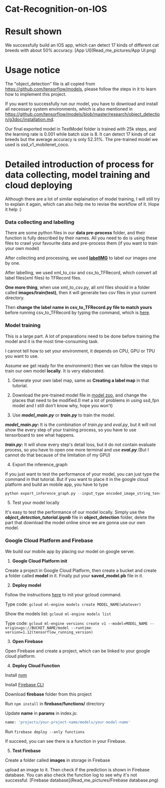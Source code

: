 # Cat-Recognition-on-IOS

# Result shown
We successfully build an IOS app, which can detect 17 kinds of different cat breeds with about 50% accuracy.
[App UI](Read_me_pictures/App UI.png)

# Usage notice

The "object_detection" file is all copied from https://github.com/tensorflow/models, please follow the steps in it to learn how to implement this project.

If you want to successfully run our model, you have to download and install all necessary system environments, which is also mentioned in https://github.com/tensorflow/models/blob/master/research/object_detection/g3doc/installation.md.

Our final exported model in TestModel folder is trained with 25k steps, and the learning rate is 0.001 while batch size is 8. It can detect 17 kinds of cat breeds but the average accuracy is only 52.31%. The pre-trained model we used is ssd_v1_mobilenet_coco.

# Detailed introduction of process for data collecting, model training and cloud deploying

Although there are a lot of similar explaination of model training, I will still try to explain it again, which can also help me to revise the workflow of it. Hope it help :)

### Data collecting and labelling

There are some python files in our **data pre-process** folder, and their function is fully described by their names.
All you need to do is using these files to crawl your favourite data and pre-process them (if you want to train your own model)

After collecting and processing, we used [**labelIMG**](https://github.com/tzutalin/labelImg) to label our images one by one.

After labelling, we used xml_to_csv and csv_to_TFRecord, which convert all label files(xml files) to TFRecord files.

**One more thing**, when use xml_to_csv.py, all xml files should in a folder called **images/train(test)**, then it will generate two csv files in your current directory.

Then **change the label name in csv_to_TFRecord.py file to match yours** before running csv_to_TFRecord by typing the command, which is [here](https://towardsdatascience.com/creating-your-own-object-detector-ad69dda69c85).

### Model training

This is a large part. A lot of preparations need to be done before training the model and it is the most time-consuming task.

I cannot tell how to set your environment, it depends on CPU, GPU or TPU you want to use.

Assume we get ready for the environment:) then we can follow the steps to train our own model **locally**. It is very elaborated.

1. Generate your own label map, same as **Creating a label map** in that tutorial.

2. Download the pre-trained model file in [model zoo](https://github.com/tensorflow/models/blob/master/research/object_detection/g3doc/detection_model_zoo.md), and change the places that need to be modified.(I met a lot of problems in using ssd_fpn model and I still don't know why, hope you won't)

3. Use **_model_main.py_** or **_train.py_** to train the model.
  
  **_model_main.py_:** It is the combination of _train.py_ and _eval.py_, but it will not show the every step of your training process, so you have to use tensorboard to see what happens.
  
  **_train.py_:** It will show every step's detail loss, but it do not contain evaluate process, so you have to open one more terminal and use **_eval.py_**.(But I cannot do that because of the limitation of my GPU)

4. Export the inference_graph
 
If you just want to test the performance of your model, you can just type the command in that tutorial. But if you want to place it in the google cloud platform and build an mobile app, you have to type
  ```python
  python export_inference_graph.py --input_type encoded_image_string_tensor --pipeline_config_path YOUR_TRAINING_FOLDER/pipeline.config --trained_checkpoint_prefix YOUR_TRAINING_FOLDER/model.ckpt-XXXX --output_directory inference_graph/
  ```
5. Test your model locally

It's easy to test the performance of our model locally. Simply use the **_object_detection_tutorial.ipynb_** file in **object_detection** folder, delete the part that download the model online since we are gonna use our own model.
 
### Google Cloud Platform and Firebase
We build our mobile app by placing our model on google server.

1. **Google Cloud Platform init**

Create a project in Google Cloud Platform, then create a bucket and create a folder called **model** in it. Finally put your **saved_model.pb** file in it.

2. **Deploy model**

Follow the instructions [here](https://cloud.google.com/storage/docs/gsutil_install#mac) to init your gcloud command.

Type code: ``` gcloud ml-engine models create MODEL_NAME(whatever) ```

Show the models list: ``` gcloud ml-engine models list ```

Type code: ``` gcloud ml-engine versions create v1 --model=MODEL_NAME --origin=gs://BUCKET_NAME/model --runtime-version=1.12(tensorflow_running_version) ```

3. **Open Firebase**

Open Firebase and create a project, which can be linked to your google cloud platform.

4. **Deploy Cloud Function**

Install [nvm](https://github.com/nvm-sh/nvm/blob/master/README.md)

Install [Firebase CLI](https://firebase.google.com/docs/cli/)

Download **firebase** folder from this project

Run ``` npm install ``` in **firebase/functions/** directory

Update **name** in **params** in index.js: 
```python
name: 'projects/your-project-name/models/your-model-name'
```

Run ``` firebase deploy --only functions ```

If succeed, you can see there is a function in your Firebase.

5. **Test Firebase**

Create a folder called **images** in storage in Firebase

upload an image to it. Then check if the prediction is shown in Firebase database. You can also check the function log to see why it's not successful.
[Firebase database](Read_me_pictures/Firebase database.png)


